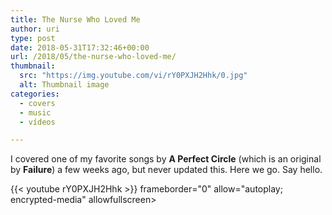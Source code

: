 ```yaml
---
title: The Nurse Who Loved Me
author: uri
type: post
date: 2018-05-31T17:32:46+00:00
url: /2018/05/the-nurse-who-loved-me/
thumbnail:
  src: "https://img.youtube.com/vi/rY0PXJH2Hhk/0.jpg"
  alt: Thumbnail image
categories:
  - covers
  - music
  - vídeos

---
```

I covered one of my favorite songs by **A Perfect Circle** (which is an original by **Failure**) a few weeks ago, but never updated this. Here we go. Say hello.

{{< youtube rY0PXJH2Hhk >}} frameborder="0" allow="autoplay; encrypted-media" allowfullscreen></iframe>